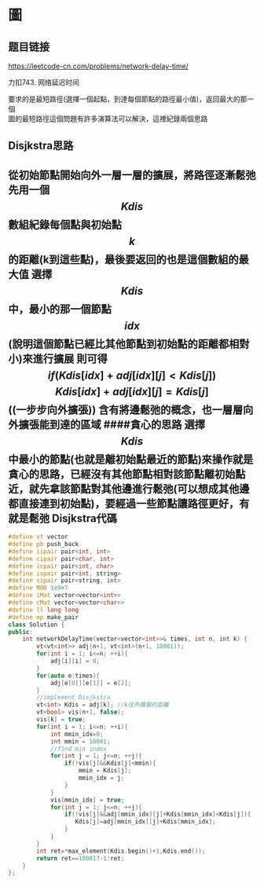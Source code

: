 # 圖

## 题目链接

https://leetcode-cn.com/problems/network-delay-time/

力扣743. 网络延迟时间

要求的是最短路徑(選擇一個起點，到達每個節點的路徑最小值)，返回最大的那一個     
圖的最短路徑這個問題有許多演算法可以解決，這裡紀錄兩個思路

Disjkstra思路
-------------------------------------
從初始節點開始向外一層一層的**擴展**，將路徑逐漸**鬆弛**
先用一個$$Kdis$$數組紀錄每個點與初始點$$k$$的距離(k到這些點)，最後要返回的也是這個數組的最大值
選擇$$Kdis$$中，最小的那一個節點$$idx$$ (說明這個節點已經比其他節點到初始點的距離都相對小)來進行擴展
則可得
$$if(Kdis[idx]+adj[idx][j]<Kdis[j])$$
$$Kdis[idx]+adj[idx][j] = Kdis[j]$$ ((一步步向外擴張))
含有將邊**鬆弛**的概念，也一層層向外擴張能到達的區域
####貪心的思路
選擇$$Kdis$$中最小的節點(也就是離初始點最近的節點)來操作就是貪心的思路，已經沒有其他節點相對該節點離初始點近，就先拿該節點對其他邊進行**鬆弛**(可以想成其他邊都直接連到初始點)，要經過一些節點讓路徑更好，有就是鬆弛
Disjkstra代碼
---------------------------------------

```cpp
#define vt vector
#define pb push_back
#define iipair pair<int, int>
#define cipair pair<char, int>
#define icpair pair<int, char>
#define ispair pair<int, string>
#define sipair pair<string, int>
#define MOD 1e9+7
#define iMat vector<vector<int>>
#define cMat vector<vector<char>>
#define ll long long
#define mp make_pair
class Solution {
public:
    int networkDelayTime(vector<vector<int>>& times, int n, int k) {
        vt<vt<int>> adj(n+1, vt<int>(n+1, 10001));
        for(int i = 1; i<=n; ++i){
            adj[i][i] = 0;
        }
        for(auto e:times){
            adj[e[0]][e[1]] = e[2];
        }
        //implement Disjkstra
        vt<int> Kdis = adj[k]; //k往外擴展的距離
        vt<bool> vis(n+1, false);
        vis[k] = true;
        for(int i = 1; i<=n; ++i){
            int mmin_idx=0;
            int mmin = 10001;
            //find min index
            for(int j = 1; j<=n; ++j){
                if(!vis[j]&&Kdis[j]<mmin){
                    mmin = Kdis[j];
                    mmin_idx = j;
                }
            }
            vis[mmin_idx] = true;
            for(int j = 1; j<=n; ++j){
                if(!vis[j]&&adj[mmin_idx][j]+Kdis[mmin_idx]<Kdis[j]){
                   Kdis[j]=adj[mmin_idx][j]+Kdis[mmin_idx];
                }
            }
        }
        int ret=*max_element(Kdis.begin()+1,Kdis.end());
        return ret==10001?-1:ret;
    }
};
```
